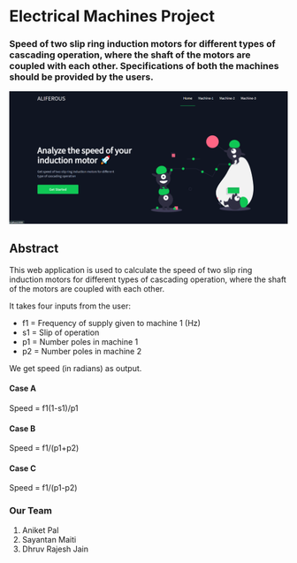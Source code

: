 # Electrical Machines Project

### Speed of two slip ring induction motors for different types of cascading operation, where the shaft of the motors are coupled with each other. Specifications of both the machines should be provided by the users.
<img src = 'https://github.com/Aniket762/electrical-machines/blob/main/UI.png'>

## Abstract ##
<p>This web application is used to calculate the speed of two slip ring induction motors for different types of cascading operation, where the shaft of the motors are coupled with each other.</p>
<p>It takes four inputs from the user:</p>
<ul>
<li>f1 = Frequency of supply given to machine 1 (Hz)</li>
<li>s1 = Slip of operation</li>
<li>p1 = Number poles in machine 1</li>
<li>p2 = Number poles in machine 2</li>
</ul>
<p>We get speed (in radians) as output.</p>

#### Case A ####
<p>Speed = f1(1-s1)/p1</p>

#### Case B ####
<p>Speed = f1/(p1+p2)</p>

#### Case C ####
<p>Speed = f1/(p1-p2)</p>

### Our Team ###
1. Aniket Pal
2. Sayantan Maiti
3. Dhruv Rajesh Jain

